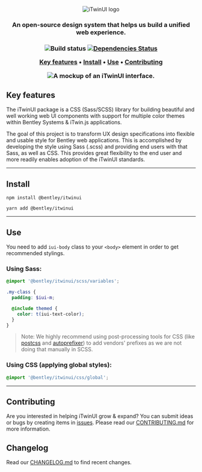 <p align="center">
  <img src="https://itwinplatformcdn.azureedge.net/iTwinUI/iTwinUI-logo.png" alt="iTwinUI logo" />
</p>

<h3 align="center">An open-source design system that helps us build a unified web experience.<h3>
  
<div align="center">
  
  ![Build status](https://github.com/iTwin/iTwinUI/actions/workflows/build.yml/badge.svg?branch=main)
  [![Dependencies Status](https://status.david-dm.org/gh/dwyl/esta.svg)](https://david-dm.org/dwyl/esta)

</div>

<div align="center">
  
  [Key features](#key-features) • [Install](#install) • [Use](#use) • [Contributing](#contributing)

</div>

<p align="center">
  <img src="https://itwinplatformcdn.azureedge.net/iTwinUI/interface-mockup.png" alt="A mockup of an iTwinUI interface." />
</p>


## Key features

The iTwinUI package is a CSS (Sass/SCSS) library for building beautiful and well working web UI components with support for multiple color themes within Bentley Systems & iTwin.js applications.

The goal of this project is to transform UX design specifications into flexible and usable style for Bentley web applications. This is accomplished by developing the style using Sass (.scss) and providing end users with that Sass, as well as CSS. This provides great flexibility to the end user and more readily enables adoption of the iTwinUI standards.

---

## Install

```
npm install @bentley/itwinui
```

```
yarn add @bentley/itwinui
```

---

## Use

You need to add `iui-body` class to your `<body>` element in order to get recommended stylings.

### Using Sass:

```scss
@import '@bentley/itwinui/scss/variables';

.my-class {
  padding: $iui-m;

  @include themed {
    color: t(iui-text-color);
  }
}
```

> Note: We highly recommend using post-processing tools for CSS (like [postcss](https://www.npmjs.com/package/postcss) and [autoprefixer](https://www.npmjs.com/package/autoprefixer)) to add vendors' prefixes as we are not doing that manually in SCSS.

### Using CSS (applying global styles):

```css
@import '@bentley/itwinui/css/global';
```

---

## Contributing

Are you interested in helping iTwinUI grow & expand? You can submit ideas or bugs by creating items in [issues](https://github.com/iTwin/iTwinUI/issues).
Please read our [CONTRIBUTING.md](https://github.com/iTwin/iTwinUI/blob/main/CONTRIBUTING.md) for more information.

## Changelog

Read our [CHANGELOG.md](https://github.com/iTwin/iTwinUI/blob/main/CHANGELOG.md) to find recent changes.

